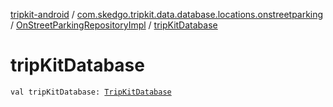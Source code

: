[tripkit-android](../../index.md) / [com.skedgo.tripkit.data.database.locations.onstreetparking](../index.md) / [OnStreetParkingRepositoryImpl](index.md) / [tripKitDatabase](./trip-kit-database.md)

# tripKitDatabase

`val tripKitDatabase: `[`TripKitDatabase`](../../com.skedgo.tripkit.data.database/-trip-kit-database/index.md)